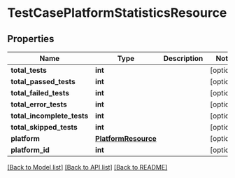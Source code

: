 # TestCasePlatformStatisticsResource

## Properties
Name | Type | Description | Notes
------------ | ------------- | ------------- | -------------
**total_tests** | **int** |  | [optional] 
**total_passed_tests** | **int** |  | [optional] 
**total_failed_tests** | **int** |  | [optional] 
**total_error_tests** | **int** |  | [optional] 
**total_incomplete_tests** | **int** |  | [optional] 
**total_skipped_tests** | **int** |  | [optional] 
**platform** | [**PlatformResource**](PlatformResource.md) |  | [optional] 
**platform_id** | **int** |  | [optional] 

[[Back to Model list]](../README.md#documentation-for-models) [[Back to API list]](../README.md#documentation-for-api-endpoints) [[Back to README]](../README.md)


